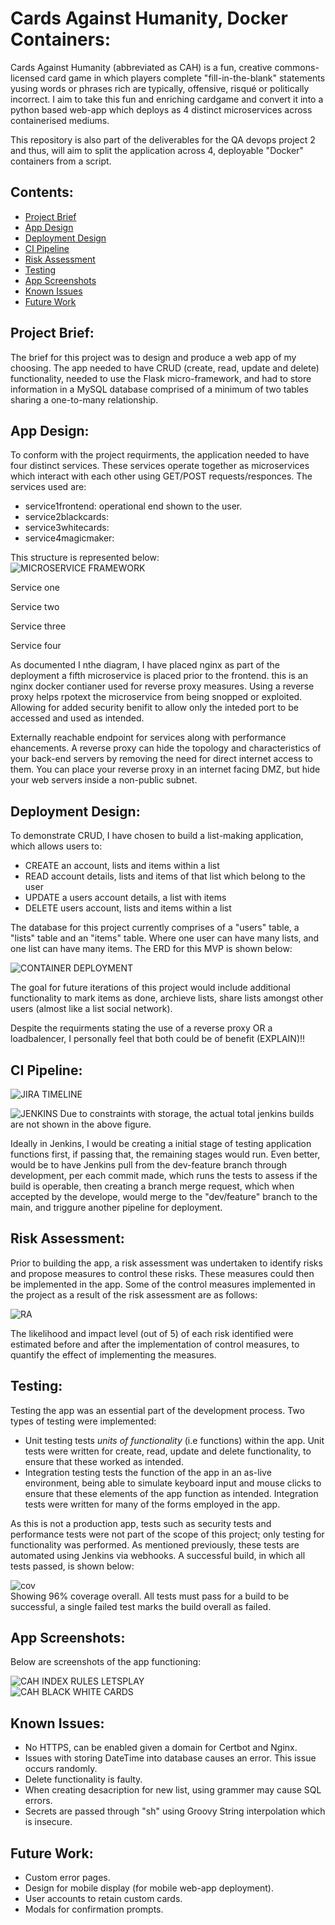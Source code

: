 # Cards Against Humanity, Docker Containers:
Cards Against Humanity (abbreviated as CAH) is a fun, creative commons-licensed card game in which players complete "fill-in-the-blank" statements yusing words or phrases rich are typically, offensive, risqué or politically incorrect. I aim to take this fun and enriching cardgame and convert it into a python based web-app which deploys as 4 distinct microservices across containerised mediums.

This repository is also part of the deliverables for the QA devops project 2 and thus, will aim to split the application across 4, deployable "Docker" containers from a script.

## Contents:
* [Project Brief](#Project-Brief)  
* [App Design](#App-Design)
* [Deployment Design](#Deployment-Design)
* [CI Pipeline](#CI-Pipeline)  
* [Risk Assessment](#Risk-Assessment)
* [Testing](#Testing)
* [App Screenshots](#App-Screenshots)
* [Known Issues](#Known-Issues)
* [Future Work](#Future-Work)

## Project Brief:  
The brief for this project was to design and produce a web app of my choosing. The app needed to have CRUD (create, read, update and delete) functionality, needed to use the Flask micro-framework, and had to store information in a MySQL database comprised of a minimum of two tables sharing a one-to-many relationship. 


## App Design:  
To conform with the project requirments, the application needed to have four distinct services. These services operate together as microservices which interact with each other using GET/POST requests/responces. The services used are:
* service1frontend: operational end shown to the user.
* service2blackcards: 
* service3whitecards:
* service4magicmaker:

This structure is represented below:  
![MICROSERVICE FRAMEWORK](https://github.com/dkthecoder/Cards-Against-Humanity-Docker-Containers/blob/main/figures/CAH%20framework.png?raw=true)  

Service one

Service two

Service three

Service four

As documented I nthe diagram, I have placed nginx as part of the deployment a fifth microservice is placed prior to the frontend. this is an nginx docker contianer used for reverse proxy measures. Using a reverse proxy helps rpotext the microservice from being snopped or exploited. Allowing for added security benifit to allow only the inteded port to be accessed and used as intended. 

Externally reachable endpoint for services along with performance ehancements. A reverse proxy can hide the topology and characteristics of your back-end servers by removing the need for direct internet access to them. You can place your reverse proxy in an internet facing DMZ, but hide your web servers inside a non-public subnet.

## Deployment Design:
To demonstrate CRUD, I have chosen to build a list-making application, which allows users to:
* CREATE an account, lists and items within a list
* READ account details, lists and items of that list which belong to the user
* UPDATE a users account details, a list with items
* DELETE users account, lists and items within a list

The database for this project currently comprises of a "users" table, a "lists" table and an "items" table. Where one user can have many lists, and one list can have many items. The ERD for this MVP is shown below:  

![CONTAINER DEPLOYMENT](https://github.com/dkthecoder/Cards-Against-Humanity-Docker-Containers/blob/main/figures/CAH%20cluster%20deploy%20diagram.png?raw=true)

The goal for future iterations of this project would include additional functionality to mark items as done, archieve lists, share lists amongst other users (almost like a list social network).

Despite the requirments stating the use of a reverse proxy OR a loadbalencer, I personally feel that both could be of benefit (EXPLAIN)!!

## CI Pipeline:  

![JIRA TIMELINE](https://github.com/dkthecoder/Cards-Against-Humanity-Docker-Containers/blob/main/figures/jira%20timeline.png?raw=true)

![JENKINS](https://github.com/dkthecoder/Cards-Against-Humanity-Docker-Containers/blob/main/figures/jenkins%20stage%20view,%20build%20history.png?raw=true)
Due to constraints with storage, the actual total jenkins builds are not shown in the above figure.

Ideally in Jenkins, I would be creating a initial stage of testing application functions first, if passing that, the remaining stages would run. Even better, would be to have Jenkins pull from the dev-feature branch through development, per each commit made, which runs the tests to assess if the build is operable, then creating a branch merge request, which when accepted by the develope, would merge to the "dev/feature" branch to the main, and triggure another pipeline for deployment.


## Risk Assessment:
Prior to building the app, a risk assessment was undertaken to identify risks and propose measures to control these risks. These measures could then be implemented in the app. Some of the control measures implemented in the project as a result of the risk assessment are as follows:  

![RA](https://github.com/dkthecoder/Cards-Against-Humanity-Docker-Containers/blob/main/figures/risk%20assessment.png?raw=true)  

The likelihood and impact level (out of 5) of each risk identified were estimated before and after the implementation of control measures, to quantify the effect of implementing the measures.

## Testing:  
Testing the app was an essential part of the development process. Two types of testing were implemented:  
* Unit testing tests _units of functionality_ (i.e functions) within the app. Unit tests were written for create, read, update and delete functionality, to ensure that these worked as intended.
* Integration testing tests the function of the app in an as-live environment, being able to simulate keyboard input and mouse clicks to ensure that these elements of the app function as intended. Integration tests were written for many of the forms employed in the app.  

As this is not a production app, tests such as security tests and performance tests were not part of the scope of this project; only testing for functionality was performed. As mentioned previously, these tests are automated using Jenkins via webhooks. A successful build, in which all tests passed, is shown below:  

![cov](https://github.com/dkthecoder/Cards-Against-Humanity-Docker-Containers/blob/main/figures/coverage.png?raw=true)  
Showing 96% coverage overall. All tests must pass for a build to be successful, a single failed test marks the build overall as failed.


## App Screenshots:  
Below are screenshots of the app functioning:

![CAH INDEX RULES LETSPLAY](https://github.com/dkthecoder/Cards-Against-Humanity-Docker-Containers/blob/main/figures/screenshots/CAH%20index%20rules%20lets%20play.png?raw=true)  
![CAH BLACK WHITE CARDS](https://github.com/dkthecoder/Cards-Against-Humanity-Docker-Containers/blob/main/figures/screenshots/CAH%20black%20white%20cards.png?raw=true)  


## Known Issues:
* No HTTPS, can be enabled given a domain for Certbot and Nginx.
* Issues with storing DateTime into database causes an error. This issue occurs randomly.
* Delete functionality is faulty.
* When creating desacription for new list, using grammer may cause SQL errors.
* Secrets are passed through "sh" using Groovy String interpolation which is insecure.

## Future Work:
* Custom error pages.
* Design for mobile display (for mobile web-app deployment).
* User accounts to retain custom cards.
* Modals for confirmation prompts.
